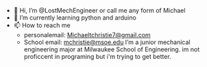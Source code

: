 - 👋 Hi, I’m @LostMechEngineer or call me any form of Michael
- 🌱 I’m currently learning python and arduino
- 📫 How to reach me 
  - personalemail: Michaeltchristie7@gmail.com
  - School email: mchristie@msoe.edu
I’m a junior mechanical engineering major at Milwaukee School of Engineering. im not proficcent in programing but i'm trying to get better.

